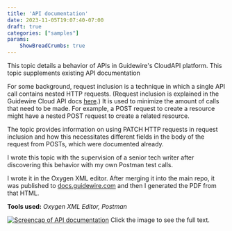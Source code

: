 ```yaml
---
title: 'API documentation'
date: 2023-11-05T19:07:40-07:00
draft: true
categories: ["samples"]
params:
    ShowBreadCrumbs: true
---
```


This topic details a behavior of APIs in Guidewire's CloudAPI platform. This topic supplements existing API documentation 

For some background, request inclusion is a technique in which a single API call contains nested HTTP requests. (Request inclusion is explained in the Guidewire Cloud API docs [here](https://docs.guidewire.com/cloud/pc/202306/cloudapibf/cloudAPI/topics/102-Optim/03-request-inclusion/c_request-inclusion.html).) It is used to minimize the amount of calls that need to be made. For example, a POST request to create a resource might have a nested POST request to create a related resource. 

The topic provides information on using PATCH HTTP requests in request inclusion and how this necessitates different fields in the body of the request from POSTs, which were documented already.

I wrote this topic with the supervision of a senior tech writer after discovering this behavior with my own Postman test calls.

I wrote it in the Oxygen XML editor. After merging it into the main repo, it was published to [docs.guidewire.com](https://docs.guidewire.com/) and then I generated the PDF from that HTML.

**Tools used:** *Oxygen XML Editor, Postman*

[![Screencap of API documentation](/patches.png)](/patches.pdf)
Click the image to see the full text.



